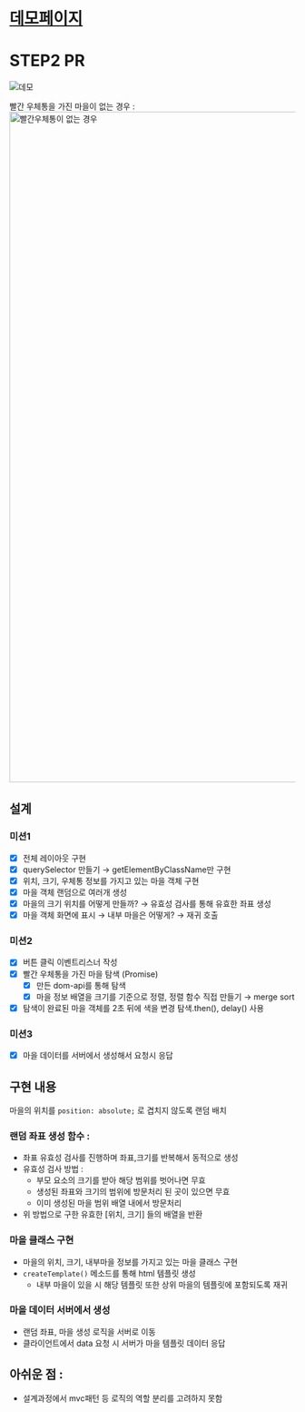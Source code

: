 # [데모페이지](https://hoi-geon-postbox.herokuapp.com/)

# STEP2 PR

![데모](https://user-images.githubusercontent.com/87521172/157813396-20e9fed1-b26a-4c06-bb73-cf18dde1e571.gif)

빨간 우체통을 가진 마을이 없는 경우 :
<img width="1181" alt="빨간우체통이 없는 경우" src="https://user-images.githubusercontent.com/87521172/157813436-efc44c71-a5c7-4f2f-a454-014c0e7dd7cd.png">

## 설계

### 미션1

- [x] 전체 레이아웃 구현
- [x] querySelector 만들기 → getElementByClassName만 구현
- [x] 위치, 크기, 우체통 정보를 가지고 있는 마을 객체 구현
- [x] 마을 객체 랜덤으로 여러개 생성
- [x] 마을의 크기 위치를 어떻게 만들까? → 유효성 검사를 통해 유효한 좌표 생성
- [x] 마을 객체 화면에 표시 → 내부 마을은 어떻게? → 재귀 호출

### 미션2

- [x] 버튼 클릭 이벤트리스너 작성
- [x] 빨간 우체통을 가진 마을 탐색 (Promise)
  - [x] 만든 dom-api를 통해 탐색
  - [x] 마을 정보 배열을 크기를 기준으로 정렬, 정렬 함수 직접 만들기 → merge sort
- [x] 탐색이 완료된 마을 객체를 2초 뒤에 색을 변경 탐색.then(), delay() 사용

### 미션3

- [x] 마을 데이터를 서버에서 생성해서 요청시 응답

## 구현 내용

마을의 위치를 `position: absolute;` 로 겹치지 않도록 랜덤 배치

### 랜덤 좌표 생성 함수 :

- 좌표 유효성 검사를 진행하며 좌표,크기를 반복해서 동적으로 생성
- 유효성 검사 방법 :
  - 부모 요소의 크기를 받아 해당 범위를 벗어나면 무효
  - 생성된 좌표와 크기의 범위에 방문처리 된 곳이 있으면 무효
  - 이미 생성된 마을 범위 배열 내에서 방문처리
- 위 방법으로 구한 유효한 [위치, 크기] 들의 배열을 반환

### 마을 클래스 구현

- 마을의 위치, 크기, 내부마을 정보를 가지고 있는 마을 클래스 구현
- `createTemplate()` 메소드를 통해 html 템플릿 생성
  - 내부 마을이 있을 시 해당 템플릿 또한 상위 마을의 템플릿에 포함되도록 재귀

### 마을 데이터 서버에서 생성

- 랜덤 좌표, 마을 생성 로직을 서버로 이동
- 클라이언트에서 data 요청 시 서버가 마을 템플릿 데이터 응답

## 아쉬운 점 :

- 설계과정에서 mvc패턴 등 로직의 역할 분리를 고려하지 못함
